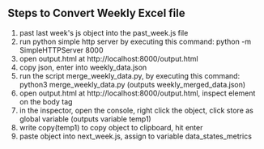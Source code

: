 
## Steps to Convert Weekly Excel file

1. past last week's js object into the past_week.js file
2. run python simple http server by executing this command: python -m SimpleHTTPServer 8000
3. open output.html at http://localhost:8000/output.html
4. copy json, enter into weekly_data.json
5. run the script merge_weekly_data.py, by executing this command: python3 merge_weekly_data.py (outputs weekly_merged_data.json)
6. open output.html at http://localhost:8000/output.html, inspect element on the body tag
7. in the inspector, open the console, right click the object, click store as global variable (outputs variable temp1)
8. write copy(temp1) to copy object to clipboard, hit enter
9. paste object into next_week.js, assign to variable data_states_metrics
